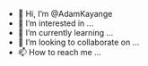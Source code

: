 - 👋 Hi, I’m @AdamKayange
- 👀 I’m interested in ...
- 🌱 I’m currently learning ...
- 💞️ I’m looking to collaborate on ...
- 📫 How to reach me ...

<!---
AdamKayange/AdamKayange is a ✨ special ✨ repository because its `README.md` (this file) appears on your GitHub profile.
You can click the Preview link to take a look at your changes.
--->
